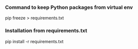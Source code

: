 ### Command to keep Python packages from virtual env
pip freeze > requirements.txt
### Installation from requirements.txt
pip install -r requirements.txt
